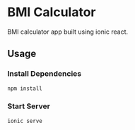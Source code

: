 # BMI Calculator

BMI calculator app built using ionic react.

## Usage

### Install Dependencies
```bash
npm install
```

### Start Server
```bash
ionic serve
```
